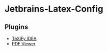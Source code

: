 # Jetbrains-Latex-Config

## Plugins
- [TeXiFy IDEA](https://plugins.jetbrains.com/plugin/9473-texify-idea)
- [PDF Viewer](https://plugins.jetbrains.com/plugin/14494-pdf-viewer)